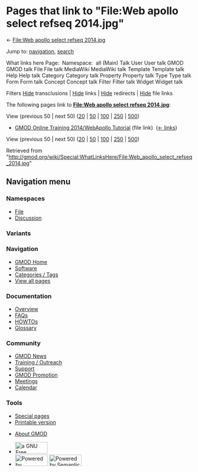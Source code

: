 <div id="mw-page-base" class="noprint">

</div>

<div id="mw-head-base" class="noprint">

</div>

<div id="content" class="mw-body" role="main">

<span id="top"></span>

<div id="mw-js-message" style="display:none;">

</div>



# <span dir="auto">Pages that link to "File:Web apollo select refseq 2014.jpg"</span>

<div id="bodyContent">

<div id="contentSub">

← [File:Web apollo select refseq
2014.jpg](/wiki/File:Web_apollo_select_refseq_2014.jpg "File:Web apollo select refseq 2014.jpg")

</div>

<div id="jump-to-nav" class="mw-jump">

Jump to: [navigation](#mw-navigation), [search](#p-search)

</div>

<div id="mw-content-text">

What links here Page:  Namespace:  all (Main) Talk User User talk GMOD
GMOD talk File File talk MediaWiki MediaWiki talk Template Template talk
Help Help talk Category Category talk Property Property talk Type Type
talk Form Form talk Concept Concept talk Filter Filter talk Widget
Widget talk

Filters
[Hide](/mediawiki/index.php?title=Special:WhatLinksHere/File:Web_apollo_select_refseq_2014.jpg&hidetrans=1 "Special:WhatLinksHere/File:Web apollo select refseq 2014.jpg")
transclusions \|
[Hide](/mediawiki/index.php?title=Special:WhatLinksHere/File:Web_apollo_select_refseq_2014.jpg&hidelinks=1 "Special:WhatLinksHere/File:Web apollo select refseq 2014.jpg")
links \|
[Hide](/mediawiki/index.php?title=Special:WhatLinksHere/File:Web_apollo_select_refseq_2014.jpg&hideredirs=1 "Special:WhatLinksHere/File:Web apollo select refseq 2014.jpg")
redirects \|
[Hide](/mediawiki/index.php?title=Special:WhatLinksHere/File:Web_apollo_select_refseq_2014.jpg&hideimages=1 "Special:WhatLinksHere/File:Web apollo select refseq 2014.jpg")
file links

The following pages link to **[File:Web apollo select refseq
2014.jpg](/wiki/File:Web_apollo_select_refseq_2014.jpg "File:Web apollo select refseq 2014.jpg")**:

View (previous 50 \| next 50)
([20](/mediawiki/index.php?title=Special:WhatLinksHere/File:Web_apollo_select_refseq_2014.jpg&limit=20 "Special:WhatLinksHere/File:Web apollo select refseq 2014.jpg")
\|
[50](/mediawiki/index.php?title=Special:WhatLinksHere/File:Web_apollo_select_refseq_2014.jpg&limit=50 "Special:WhatLinksHere/File:Web apollo select refseq 2014.jpg")
\|
[100](/mediawiki/index.php?title=Special:WhatLinksHere/File:Web_apollo_select_refseq_2014.jpg&limit=100 "Special:WhatLinksHere/File:Web apollo select refseq 2014.jpg")
\|
[250](/mediawiki/index.php?title=Special:WhatLinksHere/File:Web_apollo_select_refseq_2014.jpg&limit=250 "Special:WhatLinksHere/File:Web apollo select refseq 2014.jpg")
\|
[500](/mediawiki/index.php?title=Special:WhatLinksHere/File:Web_apollo_select_refseq_2014.jpg&limit=500 "Special:WhatLinksHere/File:Web apollo select refseq 2014.jpg"))

- [GMOD Online Training 2014/WebApollo
  Tutorial](/wiki/GMOD_Online_Training_2014/WebApollo_Tutorial "GMOD Online Training 2014/WebApollo Tutorial")
  (file link) ‎ <span class="mw-whatlinkshere-tools">([←
  links](/mediawiki/index.php?title=Special:WhatLinksHere&target=GMOD+Online+Training+2014%2FWebApollo+Tutorial "Special:WhatLinksHere"))</span>

View (previous 50 \| next 50)
([20](/mediawiki/index.php?title=Special:WhatLinksHere/File:Web_apollo_select_refseq_2014.jpg&limit=20 "Special:WhatLinksHere/File:Web apollo select refseq 2014.jpg")
\|
[50](/mediawiki/index.php?title=Special:WhatLinksHere/File:Web_apollo_select_refseq_2014.jpg&limit=50 "Special:WhatLinksHere/File:Web apollo select refseq 2014.jpg")
\|
[100](/mediawiki/index.php?title=Special:WhatLinksHere/File:Web_apollo_select_refseq_2014.jpg&limit=100 "Special:WhatLinksHere/File:Web apollo select refseq 2014.jpg")
\|
[250](/mediawiki/index.php?title=Special:WhatLinksHere/File:Web_apollo_select_refseq_2014.jpg&limit=250 "Special:WhatLinksHere/File:Web apollo select refseq 2014.jpg")
\|
[500](/mediawiki/index.php?title=Special:WhatLinksHere/File:Web_apollo_select_refseq_2014.jpg&limit=500 "Special:WhatLinksHere/File:Web apollo select refseq 2014.jpg"))

</div>

<div class="printfooter">

Retrieved from
"<http://gmod.org/wiki/Special:WhatLinksHere/File:Web_apollo_select_refseq_2014.jpg>"

</div>

<div id="catlinks" class="catlinks catlinks-allhidden">

</div>

<div class="visualClear">

</div>

</div>

</div>

<div id="mw-navigation">

## Navigation menu

<div id="mw-head">



<div id="left-navigation">

<div id="p-namespaces" class="vectorTabs" role="navigation"
aria-labelledby="p-namespaces-label">

### Namespaces

- <span id="ca-nstab-image"><a href="/wiki/File:Web_apollo_select_refseq_2014.jpg" accesskey="c"
  title="View the file page [c]">File</a></span>
- <span id="ca-talk"><a
  href="/mediawiki/index.php?title=File_talk:Web_apollo_select_refseq_2014.jpg&amp;action=edit&amp;redlink=1"
  accesskey="t"
  title="Discussion about the content page [t]">Discussion</a></span>

</div>

<div id="p-variants" class="vectorMenu emptyPortlet" role="navigation"
aria-labelledby="p-variants-label">

### 

### Variants[](#)

<div class="menu">

</div>

</div>

</div>

<div id="right-navigation">





</div>



</div>

</div>

</div>

<div id="mw-panel">

<div id="p-logo" role="banner">

<a href="/wiki/Main_Page"
style="background-image: url(http://gmod.org/images/GMOD-cogs.png);"
title="Visit the main page"></a>

</div>

<div id="p-Navigation" class="portal" role="navigation"
aria-labelledby="p-Navigation-label">

### Navigation

<div class="body">

- <span id="n-GMOD-Home">[GMOD Home](/wiki/Main_Page)</span>
- <span id="n-Software">[Software](/wiki/GMOD_Components)</span>
- <span id="n-Categories-.2F-Tags">[Categories /
  Tags](/wiki/Categories)</span>
- <span id="n-View-all-pages">[View all
  pages](/wiki/Special:AllPages)</span>

</div>

</div>

<div id="p-Documentation" class="portal" role="navigation"
aria-labelledby="p-Documentation-label">

### Documentation

<div class="body">

- <span id="n-Overview">[Overview](/wiki/Overview)</span>
- <span id="n-FAQs">[FAQs](/wiki/Category:FAQ)</span>
- <span id="n-HOWTOs">[HOWTOs](/wiki/Category:HOWTO)</span>
- <span id="n-Glossary">[Glossary](/wiki/Glossary)</span>

</div>

</div>

<div id="p-Community" class="portal" role="navigation"
aria-labelledby="p-Community-label">

### Community

<div class="body">

- <span id="n-GMOD-News">[GMOD News](/wiki/GMOD_News)</span>
- <span id="n-Training-.2F-Outreach">[Training /
  Outreach](/wiki/Training_and_Outreach)</span>
- <span id="n-Support">[Support](/wiki/Support)</span>
- <span id="n-GMOD-Promotion">[GMOD
  Promotion](/wiki/GMOD_Promotion)</span>
- <span id="n-Meetings">[Meetings](/wiki/Meetings)</span>
- <span id="n-Calendar">[Calendar](/wiki/Calendar)</span>

</div>

</div>

<div id="p-tb" class="portal" role="navigation"
aria-labelledby="p-tb-label">

### Tools

<div class="body">

- <span id="t-specialpages"><a href="/wiki/Special:SpecialPages" accesskey="q"
  title="A list of all special pages [q]">Special pages</a></span>
- <span id="t-print"><a
  href="/mediawiki/index.php?title=Special:WhatLinksHere/File:Web_apollo_select_refseq_2014.jpg&amp;printable=yes"
  rel="alternate" accesskey="p"
  title="Printable version of this page [p]">Printable version</a></span>

</div>

</div>

</div>

</div>

<div id="footer" role="contentinfo">

- <span id="footer-places-about">[About
  GMOD](/wiki/GMOD:About "GMOD:About")</span>

<!-- -->

- <span id="footer-copyrightico">[<img src="http://www.gnu.org/graphics/gfdl-logo-small.png" width="88"
  height="31" alt="a GNU Free Documentation License" />](http://www.gnu.org/licenses/fdl-1.3.html)</span>
- <span id="footer-poweredbyico">[<img src="/mediawiki/skins/common/images/poweredby_mediawiki_88x31.png"
  width="88" height="31" alt="Powered by MediaWiki" />](//www.mediawiki.org/)
  [<img
  src="/mediawiki/extensions/SemanticMediaWiki/includes/../resources/images/smw_button.png"
  width="88" height="31" alt="Powered by Semantic MediaWiki" />](https://www.semantic-mediawiki.org/wiki/Semantic_MediaWiki)</span>

<div style="clear:both">

</div>

</div>
